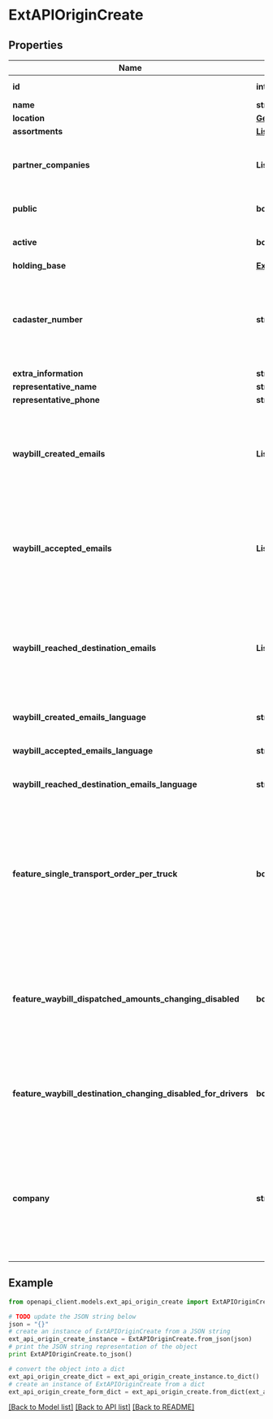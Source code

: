 # ExtAPIOriginCreate


## Properties
Name | Type | Description | Notes
------------ | ------------- | ------------- | -------------
**id** | **int** |  | [optional] [readonly] 
**name** | **str** |  | 
**location** | [**GeoLocation**](GeoLocation.md) |  | 
**assortments** | [**List[ExtAPIOriginAssortment]**](ExtAPIOriginAssortment.md) |  | 
**partner_companies** | **List[str]** | List of registry codes of partner companies. | [optional] 
**public** | **bool** |  | [optional] [default to False]
**active** | **bool** |  | [optional] [default to True]
**holding_base** | [**ExtAPIHoldingBase**](ExtAPIHoldingBase.md) |  | [optional] 
**cadaster_number** | **str** | Cadaster number of the Origin in free form. Required if holding base is sent. | [optional] 
**extra_information** | **str** |  | [optional] 
**representative_name** | **str** |  | [optional] 
**representative_phone** | **str** |  | [optional] 
**waybill_created_emails** | **List[str]** | E-mail addresses, where you want to receive notification when waybill is created. | [optional] 
**waybill_accepted_emails** | **List[str]** | E-mail addresses, where you want to receive notification when waybill is accepted. | [optional] 
**waybill_reached_destination_emails** | **List[str]** | E-mail addresses, where you want to receive notification when waybill has arrived at destination. | [optional] 
**waybill_created_emails_language** | **str** |  | [optional] [default to '']
**waybill_accepted_emails_language** | **str** |  | [optional] [default to '']
**waybill_reached_destination_emails_language** | **str** |  | [optional] [default to '']
**feature_single_transport_order_per_truck** | **bool** | Managers are not allowed to create transport orders for a vehicle if there is an active transport order for the vehicle from this origin | [optional] [default to False]
**feature_waybill_dispatched_amounts_changing_disabled** | **bool** | Drivers and receivers are not allowed to change dispatched amounts for waybills from this origin | [optional] [default to False]
**feature_waybill_destination_changing_disabled_for_drivers** | **bool** | Drivers are not allowed to change the destination of waybills from this origin | [optional] [default to False]
**company** | **str** | Registry code of the owner company. By default, API KEY company is used. Note, origin company can not be changed | [optional] 

## Example

```python
from openapi_client.models.ext_api_origin_create import ExtAPIOriginCreate

# TODO update the JSON string below
json = "{}"
# create an instance of ExtAPIOriginCreate from a JSON string
ext_api_origin_create_instance = ExtAPIOriginCreate.from_json(json)
# print the JSON string representation of the object
print ExtAPIOriginCreate.to_json()

# convert the object into a dict
ext_api_origin_create_dict = ext_api_origin_create_instance.to_dict()
# create an instance of ExtAPIOriginCreate from a dict
ext_api_origin_create_form_dict = ext_api_origin_create.from_dict(ext_api_origin_create_dict)
```
[[Back to Model list]](../README.md#documentation-for-models) [[Back to API list]](../README.md#documentation-for-api-endpoints) [[Back to README]](../README.md)


